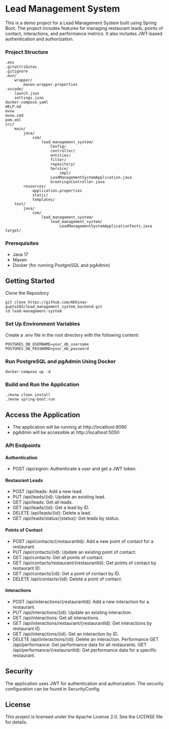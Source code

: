 # Lead Management System

This is a demo project for a Lead Management System built using Spring Boot. The project includes features for managing restaurant leads, points of contact, interactions, and performance metrics. It also includes JWT-based authentication and authorization.

### Project Structure

    .env
    .gitattributes
    .gitignore
    .mvn/
        wrapper/
            maven-wrapper.properties
    .vscode/
        launch.json
        settings.json
    docker-compose.yaml
    HELP.md
    mvnw
    mvnw.cmd
    pom.xml
    src/
        main/
            java/
                com/
                    lead_management_system/
                        Config/
                        controller/
                        entities/
                        filter/
                        repository/
                        Service/
                            impl/
                        LeadManagementSystemApplication.java
                        GreetingsController.java
            resources/
                application.properties
                static/
                templates/
        test/
            java/
                com/
                    lead_management_system/
                        lead_management_system/
                            LeadManagementSystemApplicationTests.java
    target/

### Prerequisites

- Java 17
- Maven
- Docker (for running PostgreSQL and pgAdmin)

## Getting Started

Clone the Repository

```
git clone https://github.com/Abhinav-gupta103/lead_management_system_backend.git
cd lead-management-system
```

### Set Up Environment Variables

Create a .env file in the root directory with the following content:

```
POSTGRES_DB_USERNAME=your_db_username
POSTGRES_DB_PASSWORD=your_db_password
```

### Run PostgreSQL and pgAdmin Using Docker

```
docker-compose up -d
```

### Build and Run the Application

```
./mvnw clean install
./mvnw spring-boot:run
```

## Access the Application

- The application will be running at http://localhost:8080
- pgAdmin will be accessible at http://localhost:5050

### API Endpoints

#### Authentication

- POST /api/signin: Authenticate a user and get a JWT token.

#### Restaurant Leads

- POST /api/leads: Add a new lead.
- PUT /api/leads/{id}: Update an existing lead.
- GET /api/leads: Get all leads.
- GET /api/leads/{id}: Get a lead by ID.
- DELETE /api/leads/{id}: Delete a lead.
- GET /api/leads/status/{status}: Get leads by status.

#### Points of Contact

- POST /api/contacts/{restaurantId}: Add a new point of contact for a restaurant.
- PUT /api/contacts/{id}: Update an existing point of contact.
- GET /api/contacts: Get all points of contact.
- GET /api/contacts/restaurant/{restaurantId}: Get points of contact by restaurant ID.
- GET /api/contacts/{id}: Get a point of contact by ID.
- DELETE /api/contacts/{id}: Delete a point of contact.

#### Interactions

- POST /api/interactions/{restaurantId}: Add a new interaction for a restaurant.
- PUT /api/interactions/{id}: Update an existing interaction.
- GET /api/interactions: Get all interactions.
- GET /api/interactions/restaurant/{restaurantId}: Get interactions by restaurant ID.
- GET /api/interactions/{id}: Get an interaction by ID.
- DELETE /api/interactions/{id}: Delete an interaction.
  Performance
  GET /api/performance: Get performance data for all restaurants.
  GET /api/performance/{restaurantId}: Get performance data for a specific restaurant.

## Security

The application uses JWT for authentication and authorization. The security configuration can be found in SecurityConfig.

## License

This project is licensed under the Apache License 2.0. See the LICENSE file for details.
